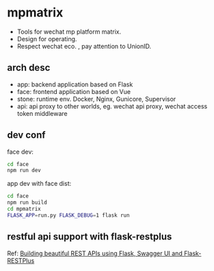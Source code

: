 # mpmatrix

* Tools for wechat mp platform matrix.
* Design for operating.
* Respect wechat eco. , pay attention to UnionID.

## arch desc

* app: backend application based on Flask
* face: frontend application based on Vue
* stone: runtime env. Docker, Nginx, Gunicore, Supervisor
* api: api proxy to other worlds, eg. wechat api proxy, wechat access token middleware


## dev conf

face dev:
```bash
cd face
npm run dev
```

app dev with face dist:
```bash
cd face
npm run build
cd mpmatrix
FLASK_APP=run.py FLASK_DEBUG=1 flask run
```

## restful api support with flask-restplus
Ref: 
[Building beautiful REST APIs using Flask, Swagger UI and Flask-RESTPlus](http://michal.karzynski.pl/blog/2016/06/19/building-beautiful-restful-apis-using-flask-swagger-ui-flask-restplus/)
